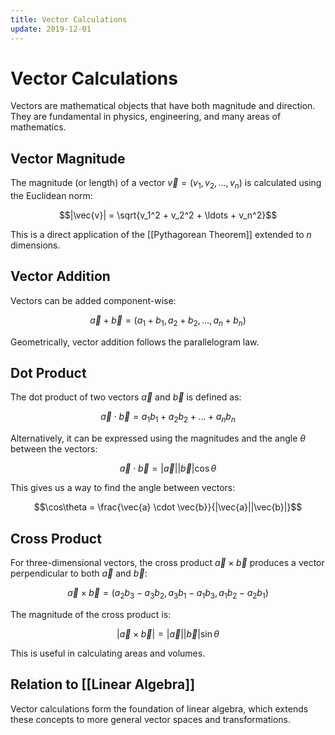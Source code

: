 ```yaml
---
title: Vector Calculations
update: 2019-12-01
---
```


# Vector Calculations

Vectors are mathematical objects that have both magnitude and direction. They are fundamental in physics, engineering, and many areas of mathematics.

## Vector Magnitude

The magnitude (or length) of a vector $\vec{v} = (v_1, v_2, \ldots, v_n)$ is calculated using the Euclidean norm:

$$|\vec{v}| = \sqrt{v_1^2 + v_2^2 + \ldots + v_n^2}$$

This is a direct application of the [[Pythagorean Theorem]] extended to $n$ dimensions.

## Vector Addition

Vectors can be added component-wise:

$$\vec{a} + \vec{b} = (a_1 + b_1, a_2 + b_2, \ldots, a_n + b_n)$$

Geometrically, vector addition follows the parallelogram law.

## Dot Product

The dot product of two vectors $\vec{a}$ and $\vec{b}$ is defined as:

$$\vec{a} \cdot \vec{b} = a_1b_1 + a_2b_2 + \ldots + a_nb_n$$

Alternatively, it can be expressed using the magnitudes and the angle $\theta$ between the vectors:

$$\vec{a} \cdot \vec{b} = |\vec{a}||\vec{b}|\cos\theta$$

This gives us a way to find the angle between vectors:

$$\cos\theta = \frac{\vec{a} \cdot \vec{b}}{|\vec{a}||\vec{b}|}$$

## Cross Product

For three-dimensional vectors, the cross product $\vec{a} \times \vec{b}$ produces a vector perpendicular to both $\vec{a}$ and $\vec{b}$:

$$\vec{a} \times \vec{b} = (a_2b_3 - a_3b_2, a_3b_1 - a_1b_3, a_1b_2 - a_2b_1)$$

The magnitude of the cross product is:

$$|\vec{a} \times \vec{b}| = |\vec{a}||\vec{b}|\sin\theta$$

This is useful in calculating areas and volumes.

## Relation to [[Linear Algebra]]

Vector calculations form the foundation of linear algebra, which extends these concepts to more general vector spaces and transformations.
